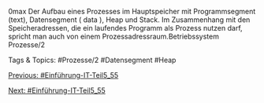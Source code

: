 0max
Der Aufbau eines Prozesses im Hauptspeicher mit Programmsegment 
(text), Datensegment ( data ), Heap und Stack. Im Zusammenhang mit 
den Speicheradressen, die ein laufendes Programm als Prozess nutzen 
darf, spricht man auch von einem Prozessadressraum.Betriebssystem Prozesse/2

   Tags & Topics:
   #Prozesse/2
   #Datensegment
   #Heap

[Previous: #Einführung-IT-Teil5_55](Einführung-IT-Teil5_55.md)

[Next: #Einführung-IT-Teil5_55](Einführung-IT-Teil5_55.md)